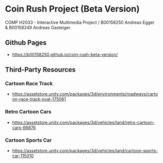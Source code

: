 # Coin Rush Project (Beta Version)
COMP H2033 - Interactive Multimedia Project / B00158250 Andreas Egger &amp; B00158249 Andreas Gasteiger

## Github Pages
- https://b00158250.github.io/coin-rush-beta-version/


## Third-Party Resources
### Cartoon Race Track
- https://assetstore.unity.com/packages/3d/environments/roadways/cartoon-race-track-oval-175061

### Retro Cartoon Cars
- https://assetstore.unity.com/packages/3d/vehicles/land/retro-cartoon-cars-66876

### Cartoon Sports Car
- https://assetstore.unity.com/packages/3d/vehicles/land/cartoon-sports-car-115010
